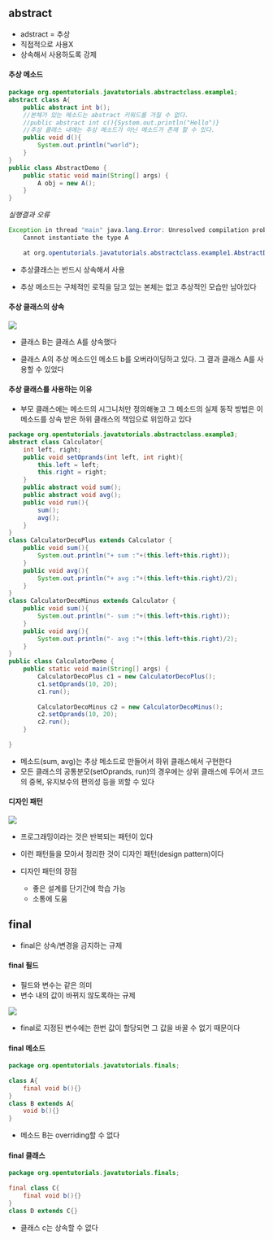 ## abstract

- adstract = 추상
- 직접적으로 사용X
- 상속해서 사용하도록 강제

#### 추상 메소드

```java
package org.opentutorials.javatutorials.abstractclass.example1;
abstract class A{
    public abstract int b();
    //본체가 있는 메소드는 abstract 키워드를 가질 수 없다.
    //public abstract int c(){System.out.println("Hello")}
    //추상 클래스 내에는 추상 메소드가 아닌 메소드가 존재 할 수 있다. 
    public void d(){
        System.out.println("world");
    }
}
public class AbstractDemo {
    public static void main(String[] args) {
        A obj = new A();
    }
}
```

*실행결과 오류*
```java
Exception in thread "main" java.lang.Error: Unresolved compilation problem: 
    Cannot instantiate the type A
 
    at org.opentutorials.javatutorials.abstractclass.example1.AbstractDemo.main(AbstractDemo.java:7)
```

- 추상클래스는 반드시 상속해서 사용

- 추상 메소드는 구체적인 로직을 담고 있는 본체는 없고 추상적인 모습만 남아있다

#### 추상 클래스의 상속

![](https://s3.ap-northeast-2.amazonaws.com/opentutorials-user-file/module/516/1967.gif)

- 클래스 B는 클래스 A를 상속했다

- 클래스 A의 추상 메소드인 메소드 b를 오버라이딩하고 있다. 그 결과 클래스 A를 사용할 수 있었다

#### 추상 클래스를 사용하는 이유

- 부모 클래스에는 메소드의 시그니처만 정의해놓고 그 메소드의 실제 동작 방법은 이 메소드를 상속 받은 하위 클래스의 책임으로 위임하고 있다

```java
package org.opentutorials.javatutorials.abstractclass.example3;
abstract class Calculator{
    int left, right;
    public void setOprands(int left, int right){
        this.left = left;
        this.right = right;
    } 
    public abstract void sum();  
    public abstract void avg();
    public void run(){
        sum();
        avg();
    }
}
class CalculatorDecoPlus extends Calculator {
    public void sum(){
        System.out.println("+ sum :"+(this.left+this.right));
    }
    public void avg(){
        System.out.println("+ avg :"+(this.left+this.right)/2);
    }
} 
class CalculatorDecoMinus extends Calculator {
    public void sum(){
        System.out.println("- sum :"+(this.left+this.right));
    }
    public void avg(){
        System.out.println("- avg :"+(this.left+this.right)/2);
    }
} 
public class CalculatorDemo {
    public static void main(String[] args) { 
        CalculatorDecoPlus c1 = new CalculatorDecoPlus();
        c1.setOprands(10, 20);
        c1.run();
         
        CalculatorDecoMinus c2 = new CalculatorDecoMinus();
        c2.setOprands(10, 20);
        c2.run();
    }
   
}
```

- 메소드(sum, avg)는 추상 메소드로 만들어서 하위 클래스에서 구현한다
- 모든 클래스의 공통분모(setOprands, run)의 경우에는 상위 클래스에 두어서 코드의 중복, 유지보수의 편의성 등을 꾀할 수 있다

#### 디자인 패턴
![](https://s3.ap-northeast-2.amazonaws.com/opentutorials-user-file/module/516/1972.png)

- 프로그래밍이라는 것은 반복되는 패턴이 있다
 - 이런 패턴들을 모아서 정리한 것이 디자인 패턴(design pattern)이다

 - 디자인 패턴의 장점
    - 좋은 설계를 단기간에 학습 가능
    - 소통에 도움

 ## final

- final은 상속/변경을 금지하는 규제

#### final 필드

- 필드와 변수는 같은 의미
- 변수 내의 값이 바뀌지 않도록하는 규제

![](https://s3.ap-northeast-2.amazonaws.com/opentutorials-user-file/module/516/1976.png)

- final로 지정된 변수에는 한번 값이 할당되면 그 값을 바꿀 수 없기 때문이다

#### final 메소드

```java
package org.opentutorials.javatutorials.finals;
 
class A{
    final void b(){}
}
class B extends A{
    void b(){}
}
```
- 메소드 B는 overriding할 수 없다


#### final 클래스

```java
package org.opentutorials.javatutorials.finals;
 
final class C{
    final void b(){}
}
class D extends C{}
```
- 클래스 c는 상속할 수 없다 
